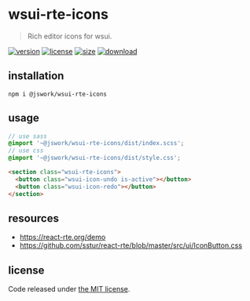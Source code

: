 # wsui-rte-icons
> Rich editor icons for wsui.

[![version][version-image]][version-url]
[![license][license-image]][license-url]
[![size][size-image]][size-url]
[![download][download-image]][download-url]

## installation
```shell
npm i @jswork/wsui-rte-icons
```

## usage
```scss
// use sass
@import '~@jswork/wsui-rte-icons/dist/index.scss';
// use css
@import '~@jswork/wsui-rte-icons/dist/style.css';
```

```html
<section class="wsui-rte-icons">
  <button class="wsui-icon-undo is-active"></button>
  <button class="wsui-icon-redo"></button>
</section>
```

## resources
- https://react-rte.org/demo
- https://github.com/sstur/react-rte/blob/master/src/ui/IconButton.css

## license
Code released under [the MIT license](https://github.com/afeiship/wsui-rte-icons/blob/master/LICENSE.txt).

[version-image]: https://img.shields.io/npm/v/@jswork/wsui-rte-icons
[version-url]: https://npmjs.org/package/@jswork/wsui-rte-icons

[license-image]: https://img.shields.io/npm/l/@jswork/wsui-rte-icons
[license-url]: https://github.com/afeiship/wsui-rte-icons/blob/master/LICENSE.txt

[size-image]: https://img.shields.io/bundlephobia/minzip/@jswork/wsui-rte-icons
[size-url]: https://github.com/afeiship/wsui-rte-icons/blob/master/dist/wsui-rte-icons.min.js

[download-image]: https://img.shields.io/npm/dm/@jswork/wsui-rte-icons
[download-url]: https://www.npmjs.com/package/@jswork/wsui-rte-icons


